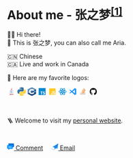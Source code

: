 <h1>About me - 张之梦<sup><a href="https://translate.google.com/?sl=zh-CN&tl=en&text=%E5%BC%A0%E4%B9%8B%E6%A2%A6&op=translate" alt="How to pronounce 张之梦">[1]</a></sup></h1>

👋🏻&nbsp;Hi there! <br/>💬 This is 张之梦, you can also call me Aria.

🇨🇳 Chinese <br/> 🇨🇦 Live and work in Canada 


💬 Here are my favorite logos:
  
<p>
  <img src="/assets/java.svg" width="20" height="20" />
  <img src="/assets/python-5.svg" width="20" height="20" />
  <img src="/assets/c.svg" width="20" height="20" />
  <img src="/assets/typescript.svg" width="20" height="20" />
  <img src="/assets/javascript.svg" width="20" height="20" />
  <img src="/assets/react_ts.svg" width="20" height="20" />
  <img src="/assets/vscode.svg" width="20" height="20" />
  <img src="/assets/stackoverflow.svg" width="20" height="20" />
  <img src="/assets/github.svg" width="20" height="20" />
</p>

<br />

🪜 Welcome to visit my [personal website](http://ariazhang.me/).

<h1></h1>
<p>
  <a href="https://github.com/ariazmzhang/ariazmzhang/issues/1"><img src="/assets/comment.svg" width="16" height="16" /> Comment</a>&nbsp;&nbsp;&nbsp;&nbsp;
  <a href="mailto:zmzhangg@gmail.com"><img src="/assets/email.svg" width="16" height="16" /> Email</a>
</p>
